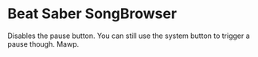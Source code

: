 # Beat Saber SongBrowser
Disables the pause button. You can still use the system button to trigger a pause though. Mawp.